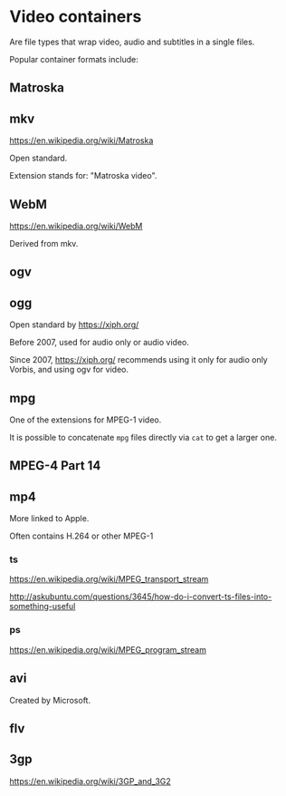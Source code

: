 # Video containers

Are file types that wrap video, audio and subtitles in a single files.

Popular container formats include:

## Matroska

## mkv

<https://en.wikipedia.org/wiki/Matroska>

Open standard.

Extension stands for: "Matroska video".

## WebM

<https://en.wikipedia.org/wiki/WebM>

Derived from mkv.

## ogv

## ogg

Open standard by <https://xiph.org/>

Before 2007, used for audio only or audio video.

Since 2007, <https://xiph.org/> recommends using it only for audio only Vorbis, and using ogv for video.

## mpg

One of the extensions for MPEG-1 video.

It is possible to concatenate `mpg` files directly via `cat` to get a larger one.

## MPEG-4 Part 14

## mp4

More linked to Apple.

Often contains H.264 or other MPEG-1

### ts

<https://en.wikipedia.org/wiki/MPEG_transport_stream>

<http://askubuntu.com/questions/3645/how-do-i-convert-ts-files-into-something-useful>

### ps

<https://en.wikipedia.org/wiki/MPEG_program_stream>

## avi

Created by Microsoft.

## flv

## 3gp

<https://en.wikipedia.org/wiki/3GP_and_3G2>
